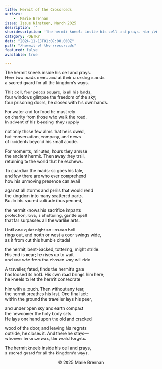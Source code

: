 ```yaml
---
title: Hermit of the Crossroads
authors:
    -  Marie Brennan
issue: Issue Nineteen, March 2025
description: ''
shortdescription: "The hermit kneels inside his cell and prays. <br />Here two roads meet&#58; and at their crossing stands<br />a sacred guard for all the kingdom’s ways.<br />"
category: POETRY
date: "2024-11-18T01:07:00.000Z"
path: "/hermit-of-the-crossroads"
featured: false
available: true

---
```


The hermit kneels inside his cell and prays.<br />
Here two roads meet: and at their crossing stands<br />
a sacred guard for all the kingdom’s ways.<br />

This cell, four paces square, is all his lands;<br />
four windows glimpse the freedom of the sky;<br />
four prisoning doors, he closed with his own hands.<br />

For water and for food he must rely<br />
on charity from those who walk the road.<br />
In advent of his blessing, they supply<br />

not only those few alms that he is owed,<br />
but conversation, company, and news<br />
of incidents beyond his small abode.<br />

For moments, minutes, hours they amuse<br />
the ancient hermit. Then away they trail,<br />
returning to the world that he eschews.<br />

To guardian the roads: so goes his tale,<br />
and few there are who ever comprehend<br />
how his unmoving presence can avail<br />

against all storms and perils that would rend<br />
the kingdom into many scattered parts.<br />
But in his sacred solitude thus penned,<br />
 
the hermit knows his sacrifice imparts<br />
protection, love, a sheltering, gentle spell<br />
that far surpasses all the warlike arts.<br />

Until one quiet night an unseen bell<br />
rings out, and north or west a door swings wide,<br />
as if from out this humble citadel<br />

the hermit, bent-backed, tottering, might stride.<br />
His end is near; he rises up to wait<br />
and see who from the chosen way will ride.<br />

A traveller, fated, finds the hermit’s gate<br />
has loosed its hold. His own road brings him here;<br />
he kneels to let the hermit consecrate<br />

him with a touch. Then without any tear,<br />
the hermit breathes his last. One final act:<br />
within the ground the traveller lays his peer,<br />

and under open sky and earth compact<br />
the newcomer the holy body sets.<br />
He lays one hand upon the old and cracked<br />

wood of the door, and leaving his regrets<br />
outside, he closes it. And there he stays—<br />
whoever he once was, the world forgets.<br />

The hermit kneels inside his cell and prays,<br />
a sacred guard for all the kingdom’s ways.<br />


<p style="text-align: center;">© 2025 Marie Brennan </p>

